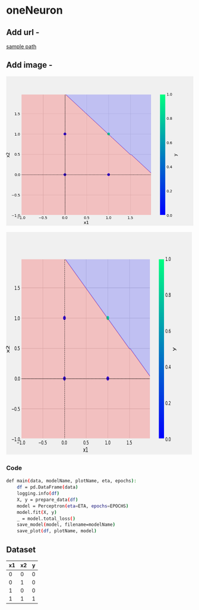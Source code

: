 # oneNeuron

## Add url -

[sample path](url-path)

## Add image -

![sample image](plots/and.png)

<img src="plots/and.png" alt="AND Plot" width="500" height="600">

### Code

``` bash
def main(data, modelName, plotName, eta, epochs):
    df = pd.DataFrame(data) 
    logging.info(df)
    X, y = prepare_data(df)
    model = Perceptron(eta=ETA, epochs=EPOCHS)
    model.fit(X, y)
    _ = model.total_loss()
    save_model(model, filename=modelName)
    save_plot(df, plotName, model)
```

## Dataset

x1 |x2 |y
-|-|-|
0|0|0
0|1|0
1|0|0
1|1|1